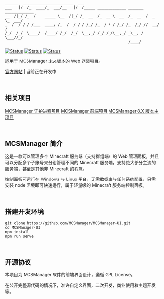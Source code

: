 <!--
 * @Author: your name
 * @Date: 2021-12-04 19:37:37
 * @LastEditTime: 2021-12-04 19:47:44
 * @LastEditors: Please set LastEditors
 * @Description: 打开koroFileHeader查看配置 进行设置: https://github.com/OBKoro1/koro1FileHeader/wiki/%E9%85%8D%E7%BD%AE
 * @FilePath: \MCSManager-UI\README.md
-->

```
______  _______________________  ___
___   |/  /_  ____/_  ___/__   |/  /_____ _____________ _______ _____________
__  /|_/ /_  /    _____ \__  /|_/ /_  __  /_  __ \  __  /_  __  /  _ \_  ___/
_  /  / / / /___  ____/ /_  /  / / / /_/ /_  / / / /_/ /_  /_/ //  __/  /
/_/  /_/  \____/  /____/ /_/  /_/  \__,_/ /_/ /_/\__,_/ _\__, / \___//_/
                                                        /____/
```

[![Status](https://img.shields.io/badge/npm-v8.1.0-blue.svg)](https://www.npmjs.com/)
[![Status](https://img.shields.io/badge/node-v14.17.6-blue.svg)](https://nodejs.org/en/download/)
[![Status](https://img.shields.io/badge/License-GPL-red.svg)](https://github.com/MCSManager)

适用于 MCSManager 未来版本的 Web 界面项目。

[官方网站](http://mcsm.suwings.top/) | 当前正在开发中

<br />

## 相关项目

[MCSManager 守护进程项目](https://github.com/MCSManager/MCSManager-Daemon)
[MCSManager 前端项目](https://github.com/MCSManager/MCSManager-UI)
[MCSManager 8.X 版本主项目](https://github.com/MCSManager/MCSManager)

<br />

## MCSManager 简介

这是一款可以管理多个 Minecraft 服务端（支持群组端）的 Web 管理面板，并且可以分配多个子账号来分别管理不同的 Minecraft 服务端，支持绝大部分主流的服务端，甚至是其他非 Minecraft 的程序。

控制面板可运行在 Windows 与 Linux 平台，无需数据库与任何系统配置，只需安装 node 环境即可快速运行，属于轻量级的 Minecraft 服务端控制面板。

<br />

## 搭建开发环境

```
git clone https://github.com/MCSManager/MCSManager-UI.git
cd MCSManager-UI
npm install
npm run serve
```

<br />

## 开源协议

本项目为 MCSManager 软件的前端界面设计，遵循 GPL License。

在公开完整源代码的情况下，准许自定义界面，二次开发，商业使用和主题开发等。

<br />
